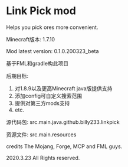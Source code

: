 # Link Pick mod
Helps you pick ores more convenient.

Minecraft版本: 1.7.10 

Mod latest version: 0.1.0.200323_beta

基于FML和gradle构此项目

后期目标:
1. 对1.8.9以及更高Minecraft java版提供支持
2. 添加config可自定义搜索范围
3. 提供对第三方mods支持
4. etc.

源代码包: src.main.java.github.billy233.linkpick

资源文件: src.main.resources

credits The Mojang, Forge, MCP and FML guys.

2020.3.23 All Rights reserved.